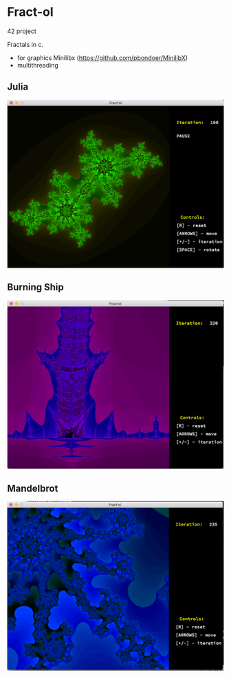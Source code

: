 # Fract-ol
42 project

Fractals in c. 
+ for graphics Minilibx (https://github.com/pbondoer/MinilibX)
+ multithreading
## Julia
![Lol](https://github.com/lfedorko/Fract-ol/blob/master/Screen%20Shot%202019-03-02%20at%206.57.04%20PM.png)
## Burning Ship
![Lol](https://github.com/lfedorko/Fract-ol/blob/master/Screen%20Shot%202019-03-02%20at%206.56.14%20PM.png)
## Mandelbrot
![Lol](https://github.com/lfedorko/Fract-ol/blob/master/Screen%20Shot%202019-03-02%20at%206.55.12%20PM.png)


